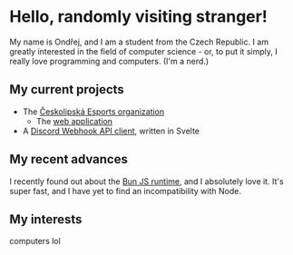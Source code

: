 # Hello, randomly visiting stranger!

My name is Ondřej, and I am a student from the Czech Republic. I am greatly interested in the field of computer science - or, to put it simply, I really love programming and computers. (I'm a nerd.)

## My current projects

- The [Českolipská Esports organization](https://github.com/Ceskolipska-Esports)
  - The [web application](https://github.com/Ceskolipska-Esports/web)
- A [Discord Webhook API client](https://github.com/stanekondrej/discord-webhook), written in Svelte

## My recent advances

I recently found out about the [Bun JS runtime](https://bun.sh), and I absolutely love it. It's super fast, and I have yet to find an incompatibility with Node.

## My interests

computers lol
